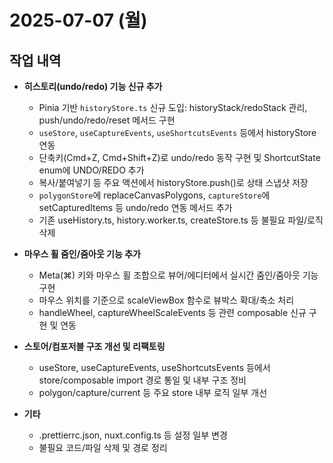 # 2025-07-07 (월)

## 작업 내역

- **히스토리(undo/redo) 기능 신규 추가**
  - Pinia 기반 `historyStore.ts` 신규 도입: historyStack/redoStack 관리, push/undo/redo/reset 메서드 구현
  - `useStore`, `useCaptureEvents`, `useShortcutsEvents` 등에서 historyStore 연동
  - 단축키(Cmd+Z, Cmd+Shift+Z)로 undo/redo 동작 구현 및 ShortcutState enum에 UNDO/REDO 추가
  - 복사/붙여넣기 등 주요 액션에서 historyStore.push()로 상태 스냅샷 저장
  - `polygonStore`에 replaceCanvasPolygons, `captureStore`에 setCapturedItems 등 undo/redo 연동 메서드 추가
  - 기존 useHistory.ts, history.worker.ts, createStore.ts 등 불필요 파일/로직 삭제

- **마우스 휠 줌인/줌아웃 기능 추가**
  - Meta(⌘) 키와 마우스 휠 조합으로 뷰어/에디터에서 실시간 줌인/줌아웃 기능 구현
  - 마우스 위치를 기준으로 scaleViewBox 함수로 뷰박스 확대/축소 처리
  - handleWheel, captureWheelScaleEvents 등 관련 composable 신규 구현 및 연동

- **스토어/컴포저블 구조 개선 및 리팩토링**
  - useStore, useCaptureEvents, useShortcutsEvents 등에서 store/composable import 경로 통일 및 내부 구조 정비
  - polygon/capture/current 등 주요 store 내부 로직 일부 개선

- **기타**
  - .prettierrc.json, nuxt.config.ts 등 설정 일부 변경
  - 불필요 코드/파일 삭제 및 경로 정리
